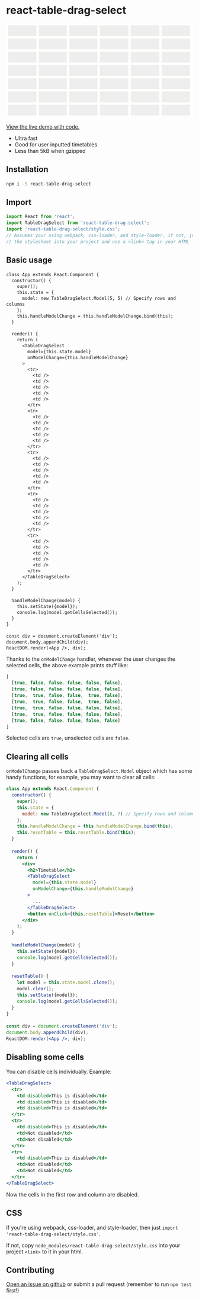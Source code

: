 # react-table-drag-select

![Animation of the component](img/demo.gif)

[View the live demo with code.](https://mcjohnalds.github.io/react-table-drag-select)

  - Ultra fast
  - Good for user inputted timetables
  - Less than 5kB when gzipped

## Installation

```sh
npm i -S react-table-drag-select
```

## Import

```jsx
import React from 'react';
import TableDragSelect from 'react-table-drag-select';
import 'react-table-drag-select/style.css';
// Assumes your using webpack, css-loader, and style-loader, if not, just copy
// the stylesheet into your project and use a <link> tag in your HTML
```

## Basic usage

```
class App extends React.Component {
  constructor() {
    super();
    this.state = {
      model: new TableDragSelect.Model(5, 5) // Specify rows and columns
    };
    this.handleModelChange = this.handleModelChange.bind(this);
  }

  render() {
    return (
      <TableDragSelect
        model={this.state.model}
        onModelChange={this.handleModelChange}
      >
        <tr>
          <td />
          <td />
          <td />
          <td />
          <td />
        </tr>
        <tr>
          <td />
          <td />
          <td />
          <td />
          <td />
        </tr>
        <tr>
          <td />
          <td />
          <td />
          <td />
          <td />
        </tr>
        <tr>
          <td />
          <td />
          <td />
          <td />
          <td />
        </tr>
        <tr>
          <td />
          <td />
          <td />
          <td />
          <td />
        </tr>
      </TableDragSelect>
    );
  }

  handleModelChange(model) {
    this.setState({model});
    console.log(model.getCellsSelected());
  }
}

const div = document.createElement('div');
document.body.appendChild(div);
ReactDOM.render(<App />, div);
```

Thanks to the `onModelChange` handler, whenever the user changes the selected
cells, the above example prints stuff like:

```js
[
  [true, false, false, false, false, false],
  [true, false, false, false, false, false],
  [true,  true, false, false,  true, false],
  [true,  true, false, false,  true, false],
  [true,  true, false, false, false, false],
  [true,  true, false, false, false, false],
  [true, false, false, false, false, false]
]
```

Selected cells are `true`, unselected cells are `false`.

## Clearing all cells

`onModelChange` passes back a `TableDragSelect.Model` object which has some
handy functions, for example, you may want to clear all cells:

```jsx
class App extends React.Component {
  constructor() {
    super();
    this.state = {
      model: new TableDragSelect.Model(8, 7) // Specify rows and columns
    };
    this.handleModelChange = this.handleModelChange.bind(this);
    this.resetTable = this.resetTable.bind(this);
  }

  render() {
    return (
      <div>
        <h2>Timetable</h2>
        <TableDragSelect
          model={this.state.model}
          onModelChange={this.handleModelChange}
        >
          ...
        </TableDragSelect>
        <button onClick={this.resetTable}>Reset</button>
      </div>
    );
  }

  handleModelChange(model) {
    this.setState({model});
    console.log(model.getCellsSelected());
  }

  resetTable() {
    let model = this.state.model.clone();
    model.clear();
    this.setState({model});
    console.log(model.getCellsSelected());
  }
}

const div = document.createElement('div');
document.body.appendChild(div);
ReactDOM.render(<App />, div);
```

## Disabling some cells

You can disable cells individually. Example:

```jsx
<TableDragSelect>
  <tr>
    <td disabled>This is disabled</td>
    <td disabled>This is disabled</td>
    <td disabled>This is disabled</td>
  </tr>
  <tr>
    <td disabled>This is disabled</td>
    <td>Not disabled</td>
    <td>Not disabled</td>
  </tr>
  <tr>
    <td disabled>This is disabled</td>
    <td>Not disabled</td>
    <td>Not disabled</td>
  </tr>
</TableDragSelect>
```

Now the cells in the first row and column are disabled.

## CSS

If you're using webpack, css-loader, and style-loader, then just
`import 'react-table-drag-select/style.css'`.

If not, copy `node_modules/react-table-drag-select/style.css` into your project
`<link>` to it in your html.

## Contributing

[Open an issue on github](https://github.com/mcjohnalds/react-table-drag-select/issues/new)
or submit a pull request (remember to run `npm test` first!)
